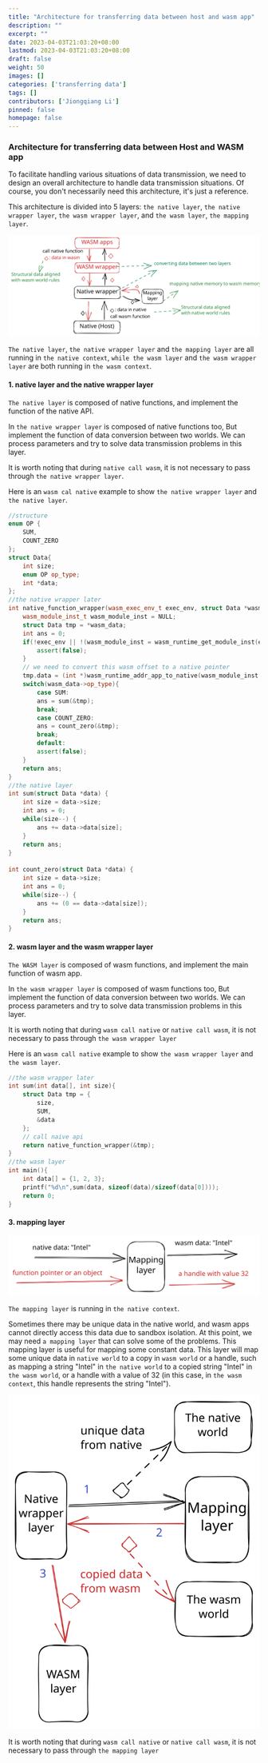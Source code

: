 ```yaml
---
title: "Architecture for transferring data between host and wasm app"
description: ""
excerpt: ""
date: 2023-04-03T21:03:20+08:00
lastmod: 2023-04-03T21:03:20+08:00
draft: false
weight: 50
images: []
categories: ['transferring data']
tags: []
contributors: ['Jiongqiang Li']
pinned: false
homepage: false
---
```

### Architecture for transferring data between Host and WASM app

To facilitate handling various situations of data transmission, we need to design an overall architecture to handle data transmission situations. Of course, you don't necessarily need this architecture, it's just a reference.

This architecture is divided into 5 layers: `the native layer`, `the native wrapper layer`, `the wasm wrapper layer`, and `the wasm layer`, `the mapping layer`.

![](images/architecture.svg)

`The native layer`, `the native wrapper layer` and `the mapping layer` are all running in `the native context`, `while the wasm layer` and `the wasm wrapper layer` are both running in `the wasm context`.

#### 1. native layer and the native wrapper layer

`The native layer` is composed of native functions, and implement the function of the native API.

In `the native wrapper layer` is composed of native functions too, But implement the function of data conversion between two worlds. We can process parameters and try to solve data transmission problems in this layer.

It is worth noting that during `native call wasm`, it is not necessary to pass through `the native wrapper layer`.

Here is an `wasm cal native` example to show `the native wrapper layer` and `the native layer`.

```cpp
//structure
enum OP {
    SUM,
    COUNT_ZERO
};
struct Data{
    int size;
    enum OP op_type;
    int *data;
};
//the native wrapper later
int native_function_wrapper(wasm_exec_env_t exec_env, struct Data *wasm_data) {
    wasm_module_inst_t wasm_module_inst = NULL;
    struct Data tmp = *wasm_data;
    int ans = 0;
    if(!exec_env || !(wasm_module_inst = wasm_runtime_get_module_inst(exec_env))) {
        assert(false);
    }
    // we need to convert this wasm offset to a native pointer
    tmp.data = (int *)wasm_runtime_addr_app_to_native(wasm_module_inst, (uint32_t)wasm_data->data);
    switch(wasm_data->op_type){
        case SUM:
        ans = sum(&tmp);
        break;
        case COUNT_ZERO:
        ans = count_zero(&tmp);
        break;
        default:
        assert(false);
    }
    return ans;
}
//the native layer
int sum(struct Data *data) {
    int size = data->size;
    int ans = 0;
    while(size--) {
        ans += data->data[size];
    }
    return ans;
}

int count_zero(struct Data *data) {
    int size = data->size;
    int ans = 0;
    while(size--) {
        ans += (0 == data->data[size]);
    }
    return ans;
}
```

#### 2. wasm layer and the wasm wrapper layer

`The WASM layer` is composed of wasm functions, and implement the main function of wasm app.

In `the wasm wrapper layer` is composed of wasm functions too, But implement the function of data conversion between two worlds. We can process parameters and try to solve data transmission problems in this layer.

It is worth noting that during `wasm call native` or `native call wasm`, it is not necessary to pass through `the wasm wrapper layer`

Here is an `wasm call native` example to show `the wasm wrapper layer` and `the wasm layer`.

```cpp
//the wasm wrapper later
int sum(int data[], int size){
    struct Data tmp = {
        size,
        SUM,
        &data
    };
    // call naive api
    return native_function_wrapper(&tmp);
}
//the wasm layer
int main(){
    int data[] = {1, 2, 3};
    printf("%d\n",sum(data, sizeof(data)/sizeof(data[0])));
    return 0;
}
```
#### 3. mapping layer
![](images/mapping.svg)

`The mapping layer` is running in `the native context`.

Sometimes there may be unique data in the native world, and wasm apps cannot directly access this data due to sandbox isolation. At this point, we may need `a mapping layer` that can solve some of the problems. This mapping layer is useful for mapping some constant data.
This layer will map some unique data in `native world` to a copy in `wasm world` or a handle, such as mapping a string "Intel" in `the native world` to a copied string "Intel" in `the wasm world`, or a handle with a value of 32 (in this case, in `the wasm context`, this handle represents the string "Intel"). 

![](images/mappingArchitecture.svg)

It is worth noting that during `wasm call native` or `native call wasm`, it is not necessary to pass through `the mapping layer`